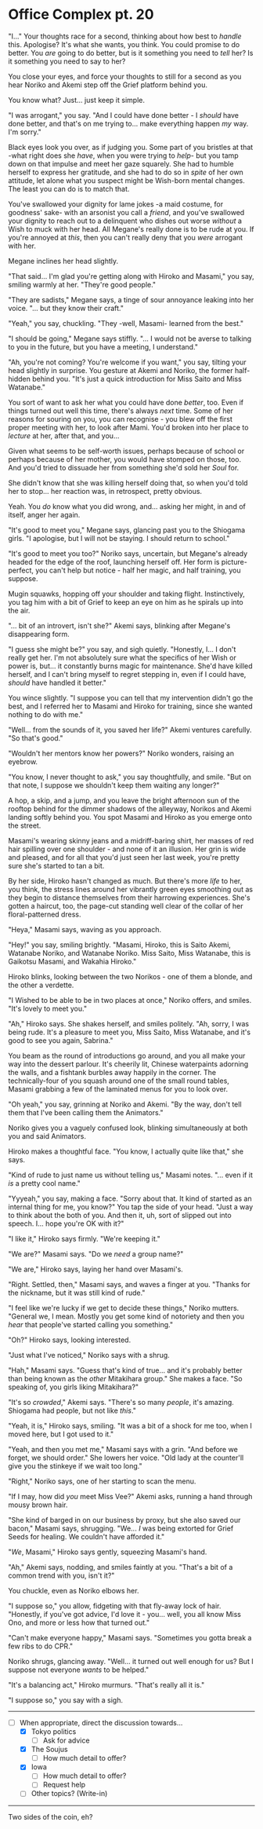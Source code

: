 # Office Complex pt. 20

"I..." Your thoughts race for a second, thinking about how best to *handle* this. Apologise? It's what she wants, you think. You could promise to do better. You *are* going to do better, but is it something you need to *tell* her? Is it something you need to say to her?

You close your eyes, and force your thoughts to still for a second as you hear Noriko and Akemi step off the Grief platform behind you.

You know what? Just... just keep it simple.

"I was arrogant," you say. "And I could have done better - I *should* have done better, and that's on me trying to... make everything happen *my* way. I'm sorry."

Black eyes look you over, as if judging you. Some part of you bristles at that -what right does she *have*, when you were trying to *help*- but you tamp down on that impulse and meet her gaze squarely. She had to humble herself to express her gratitude, and she had to do so in *spite* of her own attitude, let alone what you suspect might be Wish-born mental changes. The least you can do is to match that.

You've swallowed your dignity for lame jokes -a maid costume, for goodness' sake- with an arsonist you call a *friend*, and you've swallowed your dignity to reach out to a delinquent who dishes out worse *without* a Wish to muck with her head. All Megane's really done is to be rude at you. If you're annoyed at *this*, then you can't really deny that you *were* arrogant with her.

Megane inclines her head slightly.

"That said... I'm glad you're getting along with Hiroko and Masami," you say, smiling warmly at her. "They're good people."

"They are sadists," Megane says, a tinge of sour annoyance leaking into her voice. "... but they know their craft."

"Yeah," you say, chuckling. "They -well, Masami- learned from the best."

"I should be going," Megane says stiffly. "... I would not be averse to talking to you in the future, but you have a meeting, I understand."

"Ah, you're not coming? You're welcome if you want," you say, tilting your head slightly in surprise. You gesture at Akemi and Noriko, the former half-hidden behind you. "It's just a quick introduction for Miss Saito and Miss Watanabe."

You sort of want to ask her what you could have done *better*, too. Even if things turned out well this time, there's always *next* time. Some of her reasons for souring on you, you can recognise - you blew off the first proper meeting with her, to look after Mami. You'd broken into her place to *lecture* at her, after that, and you...

Given what seems to be self-worth issues, perhaps because of school or perhaps because of her mother, you would have stomped on those, too. And you'd tried to dissuade her from something she'd sold her *Soul* for.

She didn't know that she was killing herself doing that, so when you'd told her to stop... her reaction was, in retrospect, pretty obvious.

Yeah. You *do* know what you did wrong, and... asking her might, in and of itself, anger her again.

"It's good to meet you," Megane says, glancing past you to the Shiogama girls. "I apologise, but I will not be staying. I should return to school."

"It's good to meet you too?" Noriko says, uncertain, but Megane's already headed for the edge of the roof, launching herself off. Her form is picture-perfect, you can't help but notice - half her magic, and half training, you suppose.

Mugin squawks, hopping off your shoulder and taking flight. Instinctively, you tag him with a bit of Grief to keep an eye on him as he spirals up into the air.

"... bit of an introvert, isn't she?" Akemi says, blinking after Megane's disappearing form.

"I guess she might be?" you say, and sigh quietly. "Honestly, I... I don't really get her. I'm not absolutely sure what the specifics of her Wish or power is, but... it constantly burns magic for maintenance. She'd have killed herself, and I can't bring myself to regret stepping in, even if I could have, *should* have handled it better."

You wince slightly. "I suppose you can tell that my intervention didn't go the best, and I referred her to Masami and Hiroko for training, since she wanted nothing to do with me."

"Well... from the sounds of it, you saved her life?" Akemi ventures carefully. "So that's good."

"Wouldn't her mentors know her powers?" Noriko wonders, raising an eyebrow.

"You know, I never thought to ask," you say thoughtfully, and smile. "But on that note, I suppose we shouldn't keep them waiting any longer?"

A hop, a skip, and a jump, and you leave the bright afternoon sun of the rooftop behind for the dimmer shadows of the alleyway, Norikos and Akemi landing softly behind you. You spot Masami and Hiroko as you emerge onto the street.

Masami's wearing skinny jeans and a midriff-baring shirt, her masses of red hair spilling over one shoulder - and none of it an illusion. Her grin is wide and pleased, and for all that you'd just seen her last week, you're pretty sure she's started to tan a bit.

By her side, Hiroko hasn't changed as much. But there's more *life* to her, you think, the stress lines around her vibrantly green eyes smoothing out as they begin to distance themselves from their harrowing experiences. She's gotten a haircut, too, the page-cut standing well clear of the collar of her floral-patterned dress.

"Heya," Masami says, waving as you approach.

"Hey!" you say, smiling brightly. "Masami, Hiroko, this is Saito Akemi, Watanabe Noriko, and Watanabe Noriko. Miss Saito, Miss Watanabe, this is Gaikotsu Masami, and Wakahia Hiroko."

Hiroko blinks, looking between the two Norikos - one of them a blonde, and the other a verdette.

"I Wished to be able to be in two places at once," Noriko offers, and smiles. "It's lovely to meet you."

"Ah," Hiroko says. She shakes herself, and smiles politely. "Ah, sorry, I was being rude. It's a pleasure to meet you, Miss Saito, Miss Watanabe, and it's good to see you again, Sabrina."

You beam as the round of introductions go around, and you all make your way into the dessert parlour. It's cheerily lit, Chinese waterpaints adorning the walls, and a fishtank burbles away happily in the corner. The technically-four of you squash around one of the small round tables, Masami grabbing a few of the laminated menus for you to look over.

"Oh yeah," you say, grinning at Noriko and Akemi. "By the way, don't tell them that I've been calling them the Animators."

Noriko gives you a vaguely confused look, blinking simultaneously at both you and said Animators.

Hiroko makes a thoughtful face. "You know, I actually quite like that," she says.

"Kind of rude to just name us without telling us," Masami notes. "... even if it *is* a pretty cool name."

"Yyyeah," you say, making a face. "Sorry about that. It kind of started as an internal thing for me, you know?" You tap the side of your head. "Just a way to think about the both of you. And then it, uh, sort of slipped out into speech. I... hope you're OK with it?"

"I like it," Hiroko says firmly. "We're keeping it."

"We are?" Masami says. "Do we *need* a group name?"

"We are," Hiroko says, laying her hand over Masami's.

"Right. Settled, then," Masami says, and waves a finger at you. "Thanks for the nickname, but it was still kind of rude."

"I feel like we're lucky if we get to decide these things," Noriko mutters. "General we, I mean. Mostly you get some kind of notoriety and then you *hear* that people've started calling you something."

"Oh?" Hiroko says, looking interested.

"Just what I've noticed," Noriko says with a shrug.

"Hah," Masami says. "Guess that's kind of true... and it's probably better than being known as the *other* Mitakihara group." She makes a face. "So speaking of, you girls liking Mitakihara?"

"It's so *crowded*," Akemi says. "There's so many *people*, it's amazing. Shiogama had people, but not like *this*."

"Yeah, it is," Hiroko says, smiling. "It was a bit of a shock for me too, when I moved here, but I got used to it."

"Yeah, and then you met me," Masami says with a grin. "And before we forget, we should order." She lowers her voice. "Old lady at the counter'll give you the stinkeye if we wait too long."

"Right," Noriko says, one of her starting to scan the menu.

"If I may, how did *you* meet Miss Vee?" Akemi asks, running a hand through mousy brown hair.

"She kind of barged in on our business by proxy, but she also saved our bacon," Masami says, shrugging. "We... *I* was being extorted for Grief Seeds for healing. We couldn't have afforded it."

"*We*, Masami," Hiroko says gently, squeezing Masami's hand.

"Ah," Akemi says, nodding, and smiles faintly at you. "That's a bit of a common trend with you, isn't it?"

You chuckle, even as Noriko elbows her.

"I suppose so," you allow, fidgeting with that fly-away lock of hair. "Honestly, if you've got advice, I'd love it - you... well, you all know Miss Ono, and more or less how that turned out."

"Can't make everyone happy," Masami says. "Sometimes you gotta break a few ribs to do CPR."

Noriko shrugs, glancing away. "Well... it turned out well enough for us? But I suppose not everyone *wants* to be helped."

"It's a balancing act," Hiroko murmurs. "That's really all it is."

"I suppose so," you say with a sigh.

---

- [ ] When appropriate, direct the discussion towards...
  - [x] Tokyo politics
    - [ ] Ask for advice
  - [x] The Soujus
    - [ ] How much detail to offer?
  - [x] Iowa
    - [ ] How much detail to offer?
    - [ ] Request help
  - [ ] Other topics? (Write-in)

---

Two sides of the coin, eh?
